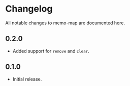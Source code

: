 # Changelog

All notable changes to memo-map are documented here.

## 0.2.0

* Added support for `remove` and `clear`.

## 0.1.0

* Initial release.
